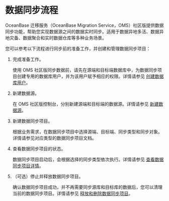 # 数据同步流程

OceanBase 迁移服务（OceanBase Migration Service，OMS）社区版提供数据同步功能，帮助您实现数据源之间的数据实时同步。适用于数据异地多活、数据异地灾备、数据聚合和实时数据仓库等多种业务场景。

您可以参考以下流程进行同步前的准备工作，并创建和管理数据同步项目：

1. 完成准备工作。

   使用 OMS 社区版同步数据前，请先在源端和目标端数据库中，为数据同步项目创建专用的数据库用户，并为该用户赋予相应的权限。详情请参见 [创建数据库用户](../800.create-and-manage-data-sources/300.create-a-database-user.md)。

2. 新建数据源。

   在 OMS 社区版控制台，分别新建源端和目标端的数据源。详情请参见 [新建数据源](../800.create-and-manage-data-sources/100.create-a-data-source/200.create-a-mysql-data-source.md)。

3. 新建数据同步项目。

   根据业务需求，在数据同步项目中选择源端、目标端、同步类型和同步对象。详情请参见对应类型的数据同步项目文档。

4. 查看数据同步项目的状态。

   数据同步项目启动后，会根据选择的同步类型依次执行。详情请参见 [查看数据同步项目详情](../700.data-synchronization/1100.manage-a-data-synchronization-projects/100.view-details-of-a-data-synchronization-project.md)。

5. （可选）停止并释放数据同步项目。

   确认数据同步项目成功，并不再需要同步源库和目标库的数据后，您可以清理当前的数据同步项目。详情请参见 [释放和删除数据同步项目](../700.data-synchronization/1100.manage-a-data-synchronization-projects/600.release-and-delete-a-synchronization-project.md)。
